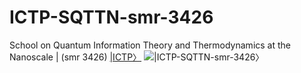 # ICTP-SQTTN-smr-3426
School on Quantum Information Theory and Thermodynamics at the Nanoscale | (smr 3426) [|ICTP〉](https://f-droid.org/en/packages/org.xapek.andiodine/)
![|ICTP-SQTTN-smr-3426〉](https://raw.githubusercontent.com/etriZiko/ICTP-SQTTN-smr-3426/master/SQITTN.png) 

